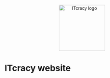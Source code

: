 <p align="center">
    <img src="https://github.com/ITcracy/site/static/itcracy_logo.svg" alt="ITcracy logo" width="150">
</p>

# ITcracy website
